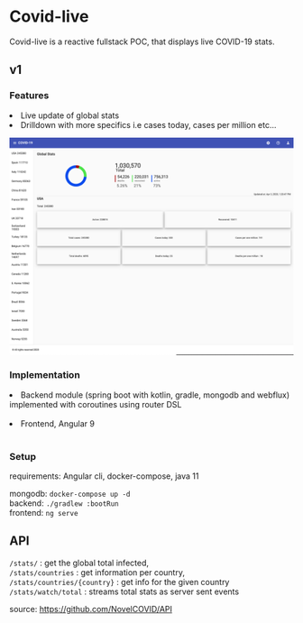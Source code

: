 # Covid-live

Covid-live is a reactive fullstack POC, that displays live COVID-19 stats.
<br>

## v1
### Features
<li> Live update of global stats </li>
<li> Drilldown with more specifics i.e cases today, cases per million etc... </li>

![v1_pic](/doc/v1_covid.png)

### Implementation
<li> Backend module (spring boot with kotlin, gradle, mongodb and webflux) implemented with coroutines using 
 router DSL </li>
<br>
<li> Frontend, Angular 9 </li>
<br>

### Setup
requirements: Angular cli, docker-compose, java 11

mongodb:
```docker-compose up -d```
<br>
backend:
```./gradlew :bootRun```
<br>
frontend:
```ng serve```

## API
```/stats/``` : get the global total infected, <br> 
```/stats/countries``` : get information per country, <br>
```/stats/countries/{country}``` : get info for the given country <br>
```/stats/watch/total``` : streams total stats as server sent events

source: 
https://github.com/NovelCOVID/API
